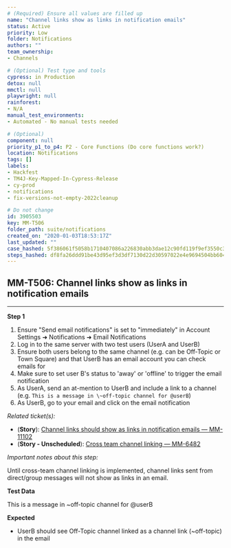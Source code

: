 ```yaml
---
# (Required) Ensure all values are filled up
name: "Channel links show as links in notification emails"
status: Active
priority: Low
folder: Notifications
authors: ""
team_ownership: 
- Channels

# (Optional) Test type and tools
cypress: in Production
detox: null
mmctl: null
playwright: null
rainforest: 
- N/A
manual_test_environments: 
- Automated - No manual tests needed

# (Optional)
component: null
priority_p1_to_p4: P2 - Core Functions (Do core functions work?)
location: Notifications
tags: []
labels: 
- Hackfest
- TM4J-Key-Mapped-In-Cypress-Release
- cy-prod
- notifications
- fix-versions-not-empty-2022cleanup

# Do not change
id: 3905503
key: MM-T506
folder_path: suite/notifications
created_on: "2020-01-03T18:53:17Z"
last_updated: ""
case_hashed: 5f386061f5058b1710407086a226830abb3dae12c90fd119f9ef3550c3e14706745e43a813f868e42b81cda657325e93
steps_hashed: df8fa26ddd91be43d95ef3d3df7130d22d30597022e4e9694504bb6048bee2dd221deef55622d4ca7245aaaa7d64a808
---
```


## MM-T506: Channel links show as links in notification emails

---

**Step 1**

1. Ensure "Send email notifications" is set to "immediately" in Account Settings ➜ Notifications ➜ Email Notifications
2. Log in to the same server with two test users (UserA and UserB)
3. Ensure both users belong to the same channel (e.g. can be Off-Topic or Town Square) and that UserB has an email account you can check emails for
4. Make sure to set user B's status to 'away' or 'offline' to trigger the email notification
5. As UserA, send an at-mention to UserB and include a link to a channel (e.g. `This is a message in \~off-topic channel for @userB`)
6. As UserB, go to your email and click on the email notification

_Related ticket(s):_

- (**Story**): [Channel links should show as links in notification emails — MM-11102](https://mattermost.atlassian.net/browse/MM-11102)
- (**Story - Unscheduled**): [Cross team channel linking — MM-6482](https://mattermost.atlassian.net/browse/MM-6482)

_Important notes about this step:_

Until cross-team channel linking is implemented, channel links sent from direct/group messages will not show as links in an email.

**Test Data**

This is a message in \~off-topic channel for @userB

**Expected**

- UserB should see Off-Topic channel linked as a channel link (\~off-topic) in the email
